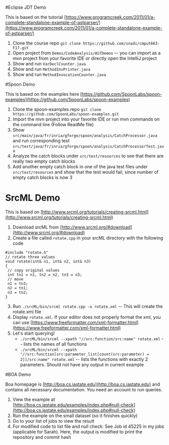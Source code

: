 #Eclipse JDT Demo

This is based on the tutorial [https://www.programcreek.com/2011/01/a-complete-standalone-example-of-astparser/](https://www.programcreek.com/2011/01/a-complete-standalone-example-of-astparser/)

1. Clone the course repo `git clone https://github.com/snadi/cmput663-F17.git`
2. Open project from `Demos/CodeAnalysis/ASTDemos` -- you can import as a mvn project from your favorite IDE or directly open the IntelliJ project
3. Show and run `VarDeclCounter.java`
4. Show and run `MethodInvPrinter.java`
5. Show and run `MethodInvocationCounter.java`


#Spoon Demo

This is based on the examples here [https://github.com/SpoonLabs/spoon-examples](https://github.com/SpoonLabs/spoon-examples)

1. Clone the spoon-examples repo `git clone https://github.com/SpoonLabs/spoon-examples.git`
2. Import the mvn project into your favorite IDE or run mvn commands on the command line (Follow ReadMe file)
3. Show `src/main/java/fr/inria/gforge/spoon/analysis/CatchProcessor.java` and run corresponding test `src/test/java/fr/inria/gforge/spoon/analysis/CatchProcessorTest.java`
4. Analyze the catch blocks under `src/test/resources` to see that there are really two empty catch blocks
5. Add another empty catch block in one of the java test files under `src/test/resources` and show that the test would fail, since number of empty catch blocks is now 3


# SrcML Demo

This is based on [http://www.srcml.org/tutorials/creating-srcml.html](http://www.srcml.org/tutorials/creating-srcml.html)

1. Download srcML from  [http://www.srcml.org/#download](http://www.srcml.org/#download) 
2. Create a file called `rotate.cpp` in your srcML directory with the following code

```
#include "rotate.h"
// rotate three values
void rotate(int& n1, int& n2, int& n3)
{
 // copy original values
 int tn1 = n1, tn2 = n2, tn3 = n3;
 // move
 n1 = tn3;
 n2 = tn1;
 n3 = tn2;
}
```

3. Run `./srcML/bin/srcml rotate.cpp -o rotate.xml` -- This will create the rotate.xml file
4. Display `rotate.xml`. If your editor does not properly format the xml, you can use [https://www.freeformatter.com/xml-formatter.html](https://www.freeformatter.com/xml-formatter.html)
5. Let's start querying!
	* `./srcML/bin/srcml --xpath "//src:function/src:name" rotate.xml` -- lists the names of all functions
	* `./srcML/bin/srcml --xpath "//src:function[src:parameter_list[count(src:parameter) = 2]]/src:name" rotate.xml` -- lists the functions with exactly 2 parameters. Should not have any output in current example

#BOA Demo

Boa homepage is [http://boa.cs.iastate.edu](http://boa.cs.iastate.edu) and contains all necessary documentation. You need an account to run queries.

1. View the example at [http://boa.cs.iastate.edu/examples/index.php#null-check](http://boa.cs.iastate.edu/examples/index.php#null-check)
2. Run the example on the small dataset (so it finishes quickly)
3. Go to your list of jobs to view the result
4. For modified code to list file and null check: See Job id 45225 in my jobs (applicable for Sarah). Here, the output is modified to print the repository and commit hash




